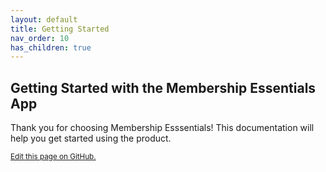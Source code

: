 ```yaml
---
layout: default
title: Getting Started
nav_order: 10
has_children: true
---
```

## Getting Started with the Membership Essentials App

Thank you for choosing Membership Esssentials!  This documentation will help you get started using the product.

<footer>
   <a href="https://github.com/SFDO-Community-Sprints/MembershipSchemaAndBenefits-Documentation/edit/main/docs/Getting-Started/index.md" style="font-size: smaller;">Edit this page on GitHub.</a>
</footer>
